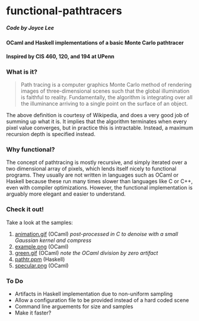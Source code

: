 # functional-pathtracers
##### Code by Joyce Lee

#### OCaml and Haskell implementations of a basic Monte Carlo pathtracer
#### Inspired by CIS 460, 120, and 194 at UPenn

### What is it?
> Path tracing is a computer graphics Monte Carlo method of rendering images of three-dimensional scenes such that the global illumination is faithful to reality. Fundamentally, the algorithm is integrating over all the illuminance arriving to a single point on the surface of an object.

The above definition is courtesy of Wikipedia, and does a very good job of summing up what it is. It implies that the algorithm terminates when every pixel value converges, but in practice this is intractable. Instead, a maximum recursion depth is specified instead.

### Why functional?
The concept of pathtracing is mostly recursive, and simply iterated over a two dimensional array of pixels, which lends itself nicely to functional programs. They usually are not written in languages such as OCaml or Haskell because these run many times slower than languages like C or C++, even with compiler optimizations. However, the functional implementation is arguably more elegant and easier to understand.

### Check it out!
Take a look at the samples:

 1. [animation.gif](https://github.com/leejcw/functional-pathtracers/blob/master/output/animation.gif) (OCaml) *post-processed in C to denoise with a small Gaussian kernel and compress*
 2. [example.png](https://github.com/leejcw/functional-pathtracers/blob/master/output/example.png) (OCaml)
 3. [green.gif](https://github.com/leejcw/functional-pathtracers/blob/master/output/green.gif) (OCaml) *note the OCaml division by zero artifact*
 4. [pathtr.ppm](https://github.com/leejcw/functional-pathtracers/blob/master/output/pathtr.ppm) (Haskell)
 5. [specular.png](https://github.com/leejcw/functional-pathtracers/blob/master/output/specular.png) (OCaml)

### To Do
 * Artifacts in Haskell implementation due to non-uniform sampling
 * Allow a configuration file to be provided instead of a hard coded scene
 * Command line arguements for size and samples
 * Make it faster?